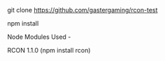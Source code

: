 git clone https://github.com/gastergaming/rcon-test

npm install

Node Modules Used -

RCON 1.1.0 (npm install rcon)
